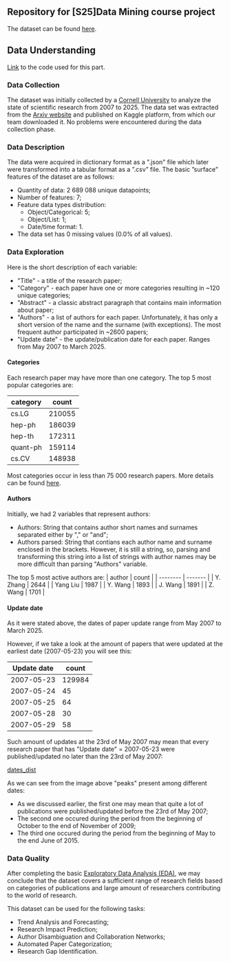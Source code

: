 ## Repository for [S25]Data Mining course project

The dataset can be found [here](https://www.kaggle.com/datasets/Cornell-University/arxiv/data).

## Data Understanding

[Link](https://github.com/RelentlessViper/DM_Project/tree/main/code) to the code used for this part.

### Data Collection

The dataset was initially collected by a [Cornell University](https://www.kaggle.com/organizations/Cornell-University) to analyze the state of scientific research from 2007 to 2025. The data set was extracted from the [Arxiv website](https://arxiv.org) and published on
Kaggle platform, from which our team downloaded it. No problems were encountered during the data collection phase.

### Data Description

The data were acquired in dictionary format as a ".json" file which later were transformed into a tabular format as a ”.csv” file. The basic ”surface” features of the dataset are as follows:
- Quantity of data: 2 689 088 unique datapoints;
- Number of features: 7;
- Feature data types distribution:
    * Object/Categorical: 5;
    * Object/List: 1;
    * Date/time format: 1.
- The data set has 0 missing values (0.0% of all values).

### Data Exploration

Here is the short description of each variable:
- "Title" - a title of the research paper;
- "Category" - each paper have one or more categories resulting in ~120 unique categories;
- "Abstract" - a classic abstract paragraph that contains main information about paper;
- "Authors" - a list of authors for each paper. Unfortunately, it has only a short version of the name and the surname (with exceptions). The most frequent author participated in ~2600 papers;
- "Update date" - the update/publication date for each paper. Ranges from May 2007 to March 2025.

#### Categories

Each research paper may have more than one category. The top 5 most popular categories are:

| category |  count  |
| -------- | ------- |
| cs.LG    |  210055 |
| hep-ph   |  186039 |
| hep-th   |  172311 |
| quant-ph |  159114 |
| cs\.CV    |  148938 |

Most categories occur in less than 75 000 research papers. More details can be found [here](https://github.com/RelentlessViper/DM_Project/blob/main/code/eda.ipynb).

#### Authors

Initially, we had 2 variables that represent authors:
- Authors: String that contains author short names and surnames separated either by "," or "and";
- Authors parsed: String that contians each author name and surname enclosed in the brackets. However, it is still a string, so, parsing and transforming this string into a list of strings with author names may be more difficult than parsing "Authors" variable.

The top 5 most active authors are:
|  author    |   count   |
|  --------  |  -------  |
|  Y. Zhang  |   2644    |
|  Yang Liu  |   1987    |
|  Y. Wang   |   1893    |
|  J. Wang   |   1891    |
|  Z. Wang   |   1701    |

#### Update date

As it were stated above, the dates of paper update range from May 2007 to March 2025.

However, if we take a look at the amount of papers that were updated at the earliest date (2007-05-23) you will see this:

|  Update date |   count   |
|  --------  |  -------  |
| 2007-05-23 |  129984   |
| 2007-05-24 |      45   |
| 2007-05-25 |      64   |
| 2007-05-28 |      30   |
| 2007-05-29 |      58   |

Such amount of updates at the 23rd of May 2007 may mean that every research paper that has "Update date" = 2007-05-23 were published/updated no later than the 23rd of May 2007:

[dates_dist](https://github.com/RelentlessViper/DM_Project/blob/main/materials/images/dates_dist.png)

As we can see from the image above "peaks" present among different dates:
- As we discussed earlier, the first one may mean that quite a lot of publications were published/updated before the 23rd of May 2007;
- The second one occured during the period from the beginning of October to the end of November of 2009;
- The third one occured during the period from the beginning of May to the end June of 2015.

### Data Quality

After completing the basic [Exploratory Data Analysis (EDA)]((https://github.com/RelentlessViper/DM_Project/blob/main/code/eda.ipynb)), we may conclude that the dataset covers a sufficient range of research fields based on categories of publications and large amount of researchers contributing to the world of research.

This dataset can be used for the following tasks:

- Trend Analysis and Forecasting;
- Research Impact Prediction;
- Author Disambiguation and Collaboration Networks;
- Automated Paper Categorization;
- Research Gap Identification.
